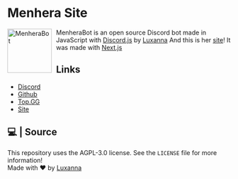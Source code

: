 # Menhera Site

<img width="100" height="100" align="left" style="float: left; margin: 0 10px 0 0;" alt="MenheraBot" src="https://i.imgur.com/jjgBki0.png">

MenheraBot is an open source Discord bot made in JavaScript with [Discord.js](https://discord.js.org) by [Luxanna](https://github.com/ySnoopyDogy)
And this is her [site](https://menhera-site.vercel.app/)! It was made with [Next.js](https://nextjs.org/)

## Links

- [Discord](https://discord.gg/fZMdQbA)
- [Github](https://github.com/ySnoopyDogy/MenheraBot)
- [Top.GG](https://top.gg/bot/708014856711962654)
- [Site](https://menhera-site.vercel.app/)

## 💻 | Source

This repository uses the AGPL-3.0 license. See the `LICENSE` file for more information!
<br />
Made with ❤️ by [Luxanna](https://github.com/ySnoopyDogy)